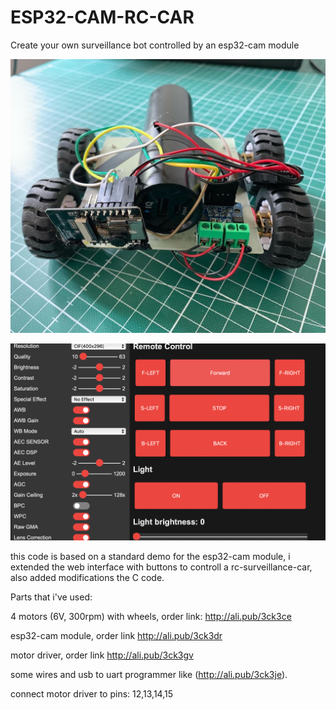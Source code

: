 # ESP32-CAM-RC-CAR
Create your own surveillance bot controlled by an esp32-cam module

![photo](https://github.com/gumslone/ESP32-CAM-RC-CAR/blob/master/photo.jpg?raw=true)

![screenshot](https://github.com/gumslone/ESP32-CAM-RC-CAR/blob/master/Screenshot.png?raw=true)

this code is based on a standard demo for the esp32-cam module,
i extended the web interface with buttons to controll a rc-surveillance-car,
also added modifications the C code.

Parts that i've used:

4 motors (6V, 300rpm) with wheels, order link: http://ali.pub/3ck3ce

esp32-cam module, order link http://ali.pub/3ck3dr

motor driver, order link http://ali.pub/3ck3gv

some wires and usb to uart programmer like (http://ali.pub/3ck3je).

connect motor driver to pins:
12,13,14,15
